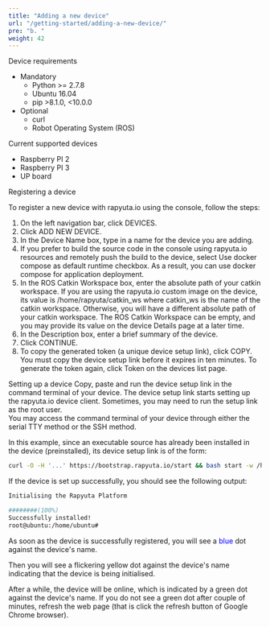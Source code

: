 ```yaml
---
title: "Adding a new device"
url: "/getting-started/adding-a-new-device/"
pre: "b. "
weight: 42
---
```


Device requirements

* Mandatory
    * Python >= 2.7.8
    * Ubuntu 16.04
    * pip >8.1.0, <10.0.0
* Optional
    * curl
    * Robot Operating System (ROS)

Current supported devices

* Raspberry PI 2
* Raspberry PI 3
* UP board

Registering a device

To register a new device with rapyuta.io using the console, follow the steps:

1. On the left navigation bar, click DEVICES.
2. Click ADD NEW DEVICE.
3. In the Device Name box, type in a name for the device you are adding.
4. If you prefer to build the source code in the console using rapyuta.io resources
and remotely push the build to the device, select Use docker compose as default
runtime checkbox. As a result, you can use docker compose for application deployment.
5. In the ROS Catkin Workspace box, enter the absolute path of your catkin workspace.
If you are using the rapyuta.io custom image on the device, its value is
/home/rapyuta/catkin_ws where catkin_ws is the name of the catkin workspace.
Otherwise, you will have a different absolute path of your catkin workspace.
The ROS Catkin Workspace can be empty, and you may provide its value on the
device Details page at a later time.
6. In the Description box, enter a brief summary of the device.
7. Click CONTINUE.
8. To copy the generated token (a unique device setup link), click COPY.
You must copy the device setup link before it expires in ten minutes. To generate
the token again, click Token on the devices list page.

Setting up a device
Copy, paste and run the device setup link in the command terminal of your device.
The device setup link starts setting up the rapyuta.io device client. Sometimes,
you may need to run the setup link as the root user.  
You may access the command terminal of your device through either the serial TTY
method or the SSH method.

In this example, since an executable source has already been installed in the
device (preinstalled), its device setup link is of the form:

```bash
curl -O -H '...' https://bootstrap.rapyuta.io/start && bash start -w /home/rapyuta/catkin_ws
```
If the device is set up successfully, you should see the following output:

```bash
Initialising the Rapyuta Platform

########(100%)
Successfully installed!
root@ubuntu:/home/ubuntu#
```
As soon as the device is successfully registered, you will see a <span style="color:blue">blue</span> dot against
the device's name.

Then you will see a flickering yellow dot against the device's name indicating
that the device is being initialised.

After a while, the device will be online, which is indicated by a green dot
against the device's name. If you do not see a green dot after couple of minutes,
refresh the web page (that is click the refresh button of Google Chrome browser).

